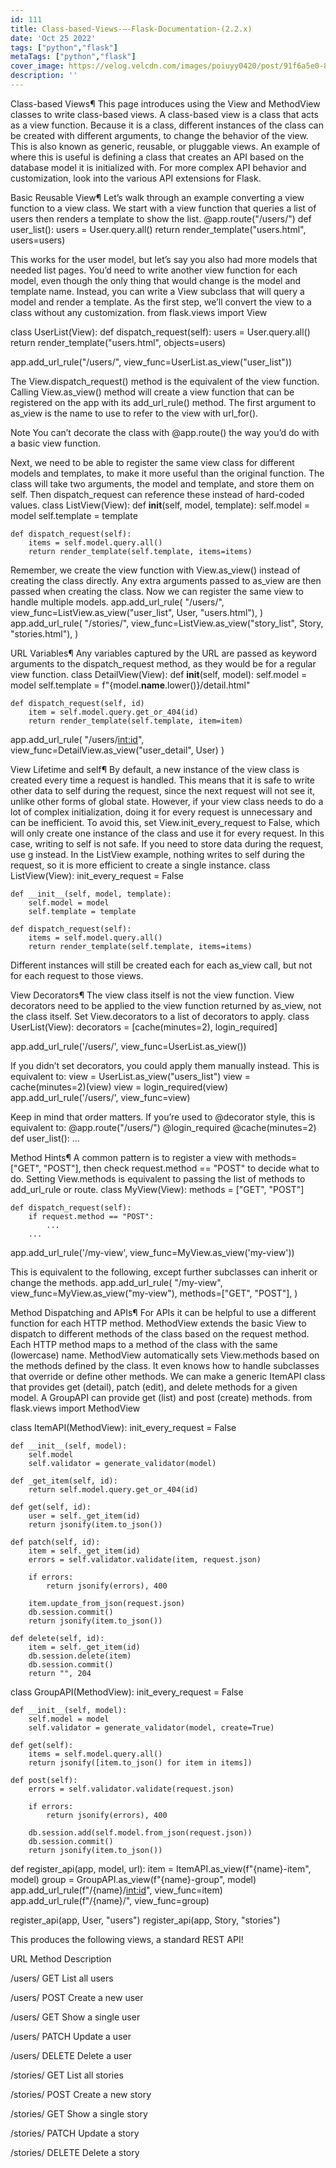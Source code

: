 ```yaml
---
id: 111
title: Class-based-Views-—-Flask-Documentation-(2.2.x)
date: 'Oct 25 2022'
tags: ["python","flask"]
metaTags: ["python","flask"]
cover_image: https://velog.velcdn.com/images/poiuyy0420/post/91f6a5e0-8aae-43f5-b2f0-d683d877ff69/flask.png
description: ''
---
```



            
  
Class-based Views¶
This page introduces using the View and MethodView
classes to write class-based views.
A class-based view is a class that acts as a view function. Because it
is a class, different instances of the class can be created with
different arguments, to change the behavior of the view. This is also
known as generic, reusable, or pluggable views.
An example of where this is useful is defining a class that creates an
API based on the database model it is initialized with.
For more complex API behavior and customization, look into the various
API extensions for Flask.

Basic Reusable View¶
Let’s walk through an example converting a view function to a view
class. We start with a view function that queries a list of users then
renders a template to show the list.
@app.route("/users/")
def user_list():
    users = User.query.all()
    return render_template("users.html", users=users)


This works for the user model, but let’s say you also had more models
that needed list pages. You’d need to write another view function for
each model, even though the only thing that would change is the model
and template name.
Instead, you can write a View subclass that will query a model
and render a template. As the first step, we’ll convert the view to a
class without any customization.
from flask.views import View

class UserList(View):
    def dispatch_request(self):
        users = User.query.all()
        return render_template("users.html", objects=users)

app.add_url_rule("/users/", view_func=UserList.as_view("user_list"))


The View.dispatch_request() method is the equivalent of the view
function. Calling View.as_view() method will create a view
function that can be registered on the app with its
add_url_rule() method. The first argument to
as_view is the name to use to refer to the view with
url_for().

Note
You can’t decorate the class with @app.route() the way you’d
do with a basic view function.

Next, we need to be able to register the same view class for different
models and templates, to make it more useful than the original function.
The class will take two arguments, the model and template, and store
them on self. Then dispatch_request can reference these instead
of hard-coded values.
class ListView(View):
    def __init__(self, model, template):
        self.model = model
        self.template = template

    def dispatch_request(self):
        items = self.model.query.all()
        return render_template(self.template, items=items)


Remember, we create the view function with View.as_view() instead of
creating the class directly. Any extra arguments passed to as_view
are then passed when creating the class. Now we can register the same
view to handle multiple models.
app.add_url_rule(
    "/users/",
    view_func=ListView.as_view("user_list", User, "users.html"),
)
app.add_url_rule(
    "/stories/",
    view_func=ListView.as_view("story_list", Story, "stories.html"),
)




URL Variables¶
Any variables captured by the URL are passed as keyword arguments to the
dispatch_request method, as they would be for a regular view
function.
class DetailView(View):
    def __init__(self, model):
        self.model = model
        self.template = f"{model.__name__.lower()}/detail.html"

    def dispatch_request(self, id)
        item = self.model.query.get_or_404(id)
        return render_template(self.template, item=item)

app.add_url_rule(
    "/users/<int:id>",
    view_func=DetailView.as_view("user_detail", User)
)




View Lifetime and self¶
By default, a new instance of the view class is created every time a
request is handled. This means that it is safe to write other data to
self during the request, since the next request will not see it,
unlike other forms of global state.
However, if your view class needs to do a lot of complex initialization,
doing it for every request is unnecessary and can be inefficient. To
avoid this, set View.init_every_request to False, which will
only create one instance of the class and use it for every request. In
this case, writing to self is not safe. If you need to store data
during the request, use g instead.
In the ListView example, nothing writes to self during the
request, so it is more efficient to create a single instance.
class ListView(View):
    init_every_request = False

    def __init__(self, model, template):
        self.model = model
        self.template = template

    def dispatch_request(self):
        items = self.model.query.all()
        return render_template(self.template, items=items)


Different instances will still be created each for each as_view
call, but not for each request to those views.


View Decorators¶
The view class itself is not the view function. View decorators need to
be applied to the view function returned by as_view, not the class
itself. Set View.decorators to a list of decorators to apply.
class UserList(View):
    decorators = [cache(minutes=2), login_required]

app.add_url_rule('/users/', view_func=UserList.as_view())


If you didn’t set decorators, you could apply them manually instead.
This is equivalent to:
view = UserList.as_view("users_list")
view = cache(minutes=2)(view)
view = login_required(view)
app.add_url_rule('/users/', view_func=view)


Keep in mind that order matters. If you’re used to @decorator style,
this is equivalent to:
@app.route("/users/")
@login_required
@cache(minutes=2)
def user_list():
    ...




Method Hints¶
A common pattern is to register a view with methods=["GET", "POST"],
then check request.method == "POST" to decide what to do. Setting
View.methods is equivalent to passing the list of methods to
add_url_rule or route.
class MyView(View):
    methods = ["GET", "POST"]

    def dispatch_request(self):
        if request.method == "POST":
            ...
        ...

app.add_url_rule('/my-view', view_func=MyView.as_view('my-view'))


This is equivalent to the following, except further subclasses can
inherit or change the methods.
app.add_url_rule(
    "/my-view",
    view_func=MyView.as_view("my-view"),
    methods=["GET", "POST"],
)




Method Dispatching and APIs¶
For APIs it can be helpful to use a different function for each HTTP
method. MethodView extends the basic View to dispatch
to different methods of the class based on the request method. Each HTTP
method maps to a method of the class with the same (lowercase) name.
MethodView automatically sets View.methods based on the
methods defined by the class. It even knows how to handle subclasses
that override or define other methods.
We can make a generic ItemAPI class that provides get (detail),
patch (edit), and delete methods for a given model. A GroupAPI can
provide get (list) and post (create) methods.
from flask.views import MethodView

class ItemAPI(MethodView):
    init_every_request = False

    def __init__(self, model):
        self.model
        self.validator = generate_validator(model)

    def _get_item(self, id):
        return self.model.query.get_or_404(id)

    def get(self, id):
        user = self._get_item(id)
        return jsonify(item.to_json())

    def patch(self, id):
        item = self._get_item(id)
        errors = self.validator.validate(item, request.json)

        if errors:
            return jsonify(errors), 400

        item.update_from_json(request.json)
        db.session.commit()
        return jsonify(item.to_json())

    def delete(self, id):
        item = self._get_item(id)
        db.session.delete(item)
        db.session.commit()
        return "", 204

class GroupAPI(MethodView):
    init_every_request = False

    def __init__(self, model):
        self.model = model
        self.validator = generate_validator(model, create=True)

    def get(self):
        items = self.model.query.all()
        return jsonify([item.to_json() for item in items])

    def post(self):
        errors = self.validator.validate(request.json)

        if errors:
            return jsonify(errors), 400

        db.session.add(self.model.from_json(request.json))
        db.session.commit()
        return jsonify(item.to_json())

def register_api(app, model, url):
    item = ItemAPI.as_view(f"{name}-item", model)
    group = GroupAPI.as_view(f"{name}-group", model)
    app.add_url_rule(f"/{name}/<int:id>", view_func=item)
    app.add_url_rule(f"/{name}/", view_func=group)

register_api(app, User, "users")
register_api(app, Story, "stories")


This produces the following views, a standard REST API!







URL
Method
Description

/users/
GET
List all users

/users/
POST
Create a new user

/users/<id>
GET
Show a single user

/users/<id>
PATCH
Update a user

/users/<id>
DELETE
Delete a user

/stories/
GET
List all stories

/stories/
POST
Create a new story

/stories/<id>
GET
Show a single story

/stories/<id>
PATCH
Update a story

/stories/<id>
DELETE
Delete a story







            
          
